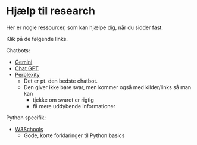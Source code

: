 # Hjælp til research

Her er nogle ressourcer, som kan hjælpe dig, når du sidder fast.

Klik på de følgende links.

Chatbots:
- [Gemini](https://gemini.google.com/app)
- [Chat GPT](https://chatgpt.com/)
- [Perplexity](https://www.perplexity.ai/)
    - Det er pt. den bedste chatbot.
    - Den giver ikke bare svar, men kommer også med kilder/links så man kan
        - tjekke om svaret er rigtig
        - få mere uddybende informationer


Python specifik:
- [W3Schools](https://www.w3schools.com/python/)
    - Gode, korte forklaringer til Python basics
